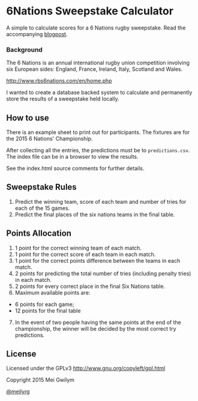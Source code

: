 # 6Nations Sweepstake Calculator

A simple to calculate scores for a 6 Nations rugby sweepstake. Read the accompanying [blogpost](http://meigwilym.com/javascript-6-nations-sweepstake-calculator/).

### Background

The 6 Nations is an annual  international rugby union competition involving six European sides: England, France, Ireland, Italy, Scotland and Wales. 

http://www.rbs6nations.com/en/home.php

I wanted to create a database backed system to calculate and permanently store the results of a sweepstake held locally. 

## How to use

There is an example sheet to print out for participants. The fixtures are for the 2015 6 Nations' Championship. 

After collecting all the entries, the predictions must be to `predictions.csv`. The index file can be in a browser to view the results. 

See the index.html source comments for further details. 

## Sweepstake Rules

1. Predict the winning team, score of each team and number of tries for each of the 15 games.
2. Predict the final places of the six nations teams in the final table.

## Points Allocation

1. 1 point for the correct winning team of each match.
2. 1 point for the correct score of each team in each match.
3. 1 point for the correct points difference between the teams in each match.
4. 2 points for predicting the total number of tries (including penalty tries) in each match.
5. 2 points for every correct place in the final Six Nations table.
6. Maximum available points are:
  * 6 points for each game;
  * 12 points for the final table
7. In the event of two people having the same points at the end of the championship, the winner will be decided by the most correct try predictions.

## License

Licensed under the GPLv3 http://www.gnu.org/copyleft/gpl.html

Copyright 2015 Mei Gwilym 

[@meilyrg](http://twitter.com/meilyrg)